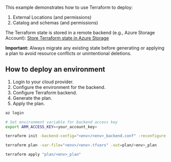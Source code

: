 This example demonstrates how to use Terraform to deploy:

1. External Locations (and permissions)
2. Catalog and schemas (and permissions)

The Terraform state is stored in a remote backend (e.g., Azure Storage Account):
[Store Terraform state in Azure Storage](https://learn.microsoft.com/en-us/azure/developer/terraform/store-state-in-azure-storage?tabs=azure-cli)

**Important:** Always migrate any existing state before generating or applying a plan to avoid resource conflicts or unintentional deletions.

## How to deploy an environment

1. Login to your cloud provider.
2. Configure the environment for the backend.
3. Configure Terraform backend.
4. Generate the plan.
5. Apply the plan.

```sh
az login

# Set environment variable for backend access key
export ARM_ACCESS_KEY=<your_account_key>

terraform init -backend-config="<env>/<env>_backend.conf" -reconfigure

terraform plan -var-file="<env>/<env>.tfvars" -out=plan/<env>_plan

terraform apply "plan/<env>_plan"
```